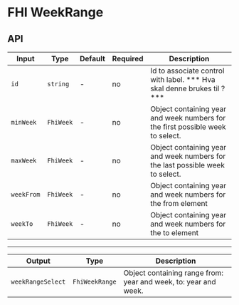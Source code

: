 # FHI WeekRange

## API

| Input              | Type           | Default    | Required | Description |
| ------------------ | ---------      | ---------- | -------- | ----------- |
| `id`               | `string`       | -          | no       | Id to associate control with label. *** Hva skal denne brukes til ? *** |
| `minWeek`          | `FhiWeek`      | -          | no       | Object containing year and week numbers for the first possible week to select. |
| `maxWeek`          | `FhiWeek`      | -          | no       | Object containing year and week numbers for the last possible week to select. |
| `weekFrom`         | `FhiWeek`      | -          | no       | Object containing year and week numbers for the from element |
| `weekTo`           | `FhiWeek`      | -          | no       | Object containing year and week numbers for the to element |

---

| Output            | Type           | Description |
| -----------       | -------------- | ----------- |
| `weekRangeSelect` | `FhiWeekRange` | Object containing range from: year and week, to: year and week. |
